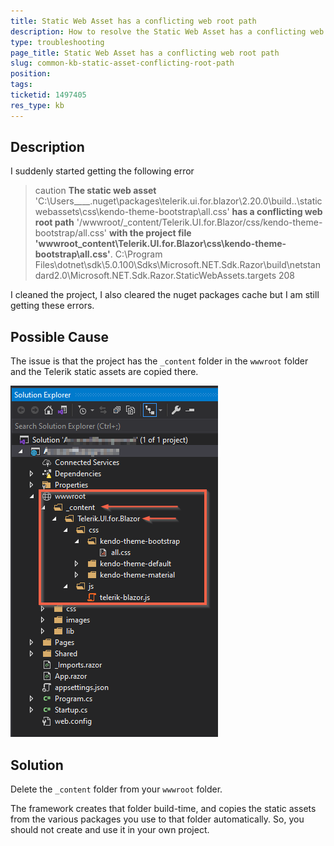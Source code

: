 ```yaml
---
title: Static Web Asset has a conflicting web root path
description: How to resolve the Static Web Asset has a conflicting web root path error
type: troubleshooting
page_title: Static Web Asset has a conflicting web root path
slug: common-kb-static-asset-conflicting-root-path
position: 
tags: 
ticketid: 1497405
res_type: kb
---
```



## Description

 I suddenly started getting the following error 

>caution **The static web asset** 'C:\Users\____\.nuget\packages\telerik.ui.for.blazor\2.20.0\build\..\staticwebassets\css\kendo-theme-bootstrap\all.css' **has a conflicting web root path** '/wwwroot/_content/Telerik.UI.for.Blazor/css/kendo-theme-bootstrap/all.css' **with the project file 'wwwroot\_content\Telerik.UI.for.Blazor\css\kendo-theme-bootstrap\all.css'**. C:\Program Files\dotnet\sdk\5.0.100\Sdks\Microsoft.NET.Sdk.Razor\build\netstandard2.0\Microsoft.NET.Sdk.Razor.StaticWebAssets.targets	208	

 

I cleaned the project, I also cleared the nuget packages cache but I am still getting these errors.


## Possible Cause

The issue is that the project has the `_content` folder in the `wwwroot` folder and the Telerik static assets are copied there.

![Screenshot of duplicate _content folder in the project that should not be there](images/duplicate-content-folder-in-project.png)




## Solution

Delete the `_content` folder from your `wwwroot` folder.

The framework creates that folder build-time, and copies the static assets from the various packages you use to that folder automatically. So, you should not create and use it in your own project.

